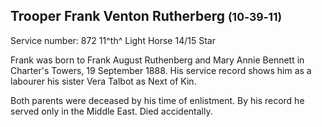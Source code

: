 ## Trooper Frank Venton Rutherberg <small>(10‑39‑11)</small>

Service number: 872 11^th^ Light Horse 14/15 Star

Frank was born to Frank August Ruthenberg and Mary Annie Bennett in Charter's Towers, 19 September 1888. His service record shows him as a labourer his sister Vera Talbot as Next of Kin.

Both parents were deceased by his time of enlistment. By his record he served only in the Middle East. Died accidentally.

